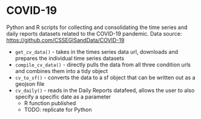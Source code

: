 # COVID-19
Python and R scripts for collecting and consolidating the time series and daily reports datasets related to the COVID-19 pandemic.
Data source: https://github.com/CSSEGISandData/COVID-19

* `get_cv_data()` - takes in the times series data url, downloads and prepares the individual time series datasets
* `compile_cv_data()` - directly pulls the data from all three condition urls and combines them into a tidy object
* `cv_to_sf()` - converts the data to a sf object that can be written out as a geojson file
* `cv_daily()` - reads in the Daily Reports datafeed, allows the user to also specify a specific date as a parameter
  - R function published
  - TODO: replicate for Python
